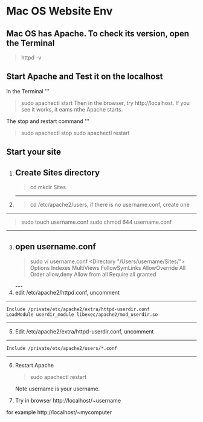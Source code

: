 # Mac OS Website Env

## Mac OS has Apache. To check its version, open the Terminal
> httpd -v 

## Start Apache and Test it on the localhost

In the Terminal 
'''
> sudo apachectl start 
Then in the browser, try http://localhost. If you see it works, it eams nthe Apache starts.

The stop and restart command
'''
> sudo apachectl stop
> sudo apachectl restart

## Start your site
1. Create Sites directory 
   ---
   > cd mkdir Sites
   ---
2. > cd /etc/apache2/users, if there is no username.conf, create one
  ---
   > sudo touch username.conf
   > sudo chmod 644 username.conf
   ---
3. open username.conf
   ---
    > sudo vi username.conf
    > <Directory "/Users/username/Sites/">
        Options Indexes MultiViews FollowSymLinks
        AllowOverride All
        Order allow,deny
        Allow from all
        Require all granted
      </Directory>
   ---
 4. edit /etc/apache2/httpd.conf, uncomment
 ---
    Include /private/etc/apache2/extra/httpd-userdir.conf
    LoadModule userdir_module libexec/apache2/mod_userdir.so
---
 
 5. Edit /etc/apache2/extra/httpd-userdir.conf, uncomment
 ---
    Include /private/etc/apache2/users/*.conf
 ---
    
 6. Restart Apache 
    >sudo apachectl restart
 
    Note username is your username.
 
 7. Try in browser http://localhost/~username
 
 for example http://localhost/~mycomputer
    

